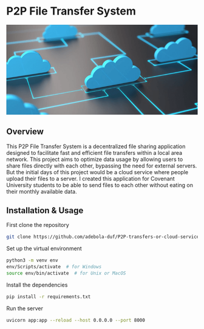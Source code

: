 # P2P File Transfer System
![Project Logo](static/cloud.png)

## Overview
This P2P File Transfer System is a decentralized file sharing application designed to facilitate fast and efficient file transfers within a local area network. This project aims to optimize data usage by allowing users to share files directly with each other, bypassing the need for external servers. But the initial days of this project would be a cloud service where people upload their files to a server. I created this application for Covenant University students to be able to send files to each other without eating on their monthly available data.

## Installation & Usage

First clone the repository
```sh
git clone https://github.com/adebola-duf/P2P-transfers-or-cloud-services.git
```

Set up the virtual environment
```sh
python3 -m venv env
env/Scripts/activate  # for Windows
source env/bin/activate  # for Unix or MacOS
```

Install the dependencies
```sh
pip install -r requirements.txt
```

Run the server
```sh
uvicorn app:app --reload --host 0.0.0.0 --port 8000
```


